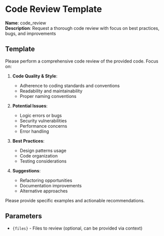 # Code Review Template

**Name**: code_review  
**Description**: Request a thorough code review with focus on best practices, bugs, and improvements

## Template

Please perform a comprehensive code review of the provided code. Focus on:

1. **Code Quality & Style**:
   - Adherence to coding standards and conventions
   - Readability and maintainability
   - Proper naming conventions

2. **Potential Issues**:
   - Logic errors or bugs
   - Security vulnerabilities
   - Performance concerns
   - Error handling

3. **Best Practices**:
   - Design patterns usage
   - Code organization
   - Testing considerations

4. **Suggestions**:
   - Refactoring opportunities
   - Documentation improvements
   - Alternative approaches

Please provide specific examples and actionable recommendations.

## Parameters
- `{files}` - Files to review (optional, can be provided via context)